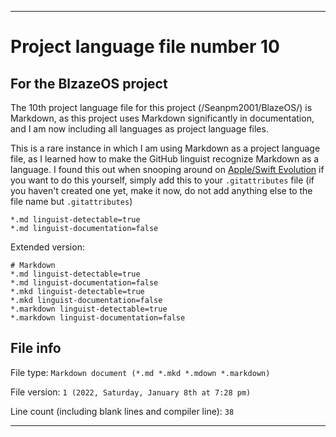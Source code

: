 
***

# Project language file number 10

## For the BlzazeOS project

The 10th project language file for this project (/Seanpm2001/BlazeOS/)  is Markdown, as this project uses Markdown significantly in documentation, and I am now including all languages as project language files.

This is a rare instance in which I am using Markdown as a project language file, as I learned how to make the GitHub linguist recognize Markdown as a language. I found this out when snooping around on [Apple/Swift Evolution](https://github.com/apple/swift-evolution/blob/main/.gitattributes) if you want to do this yourself, simply add this to your `.gitattributes` file (if you haven't created one yet, make it now, do not add anything else to the file name but `.gitattributes`)

```gitattributes
*.md linguist-detectable=true
*.md linguist-documentation=false
```

Extended version:

```gitattributes
# Markdown
*.md linguist-detectable=true
*.md linguist-documentation=false
*.mkd linguist-detectable=true
*.mkd linguist-documentation=false
*.markdown linguist-detectable=true
*.markdown linguist-documentation=false
```

## File info

File type: `Markdown document (*.md *.mkd *.mdown *.markdown)`

File version: `1 (2022, Saturday, January 8th at 7:28 pm)`

Line count (including blank lines and compiler line): `38`

***
